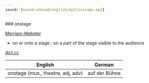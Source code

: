 ```yaml
---
sound: [sound:ankimd/english/mp3/onstage.mp3]
---
```


\### onstage

[Merriam-Webster](https://www.merriam-webster.com/dictionary/onstage)

- on or onto a stage : on a part of the stage visible to the audience

[dict.cc](https://www.dict.cc/onstage)

| English        | German       |
| -------------- | ------------ |
| onstage (mus., theatre, adj, adv) | auf der Bühne |
